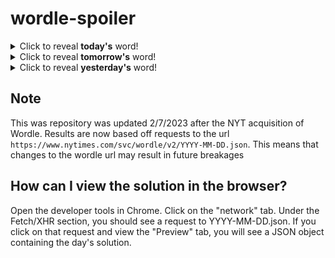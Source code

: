 # wordle-spoiler

<details>
  <summary>Click to reveal <b>today's</b> word!</summary>
  <br>
  <b> bleep </b>
</details>

<details>
  <summary>Click to reveal <b>tomorrow's</b> word!</summary>
  <br>
  <b> mossy </b>
</details>

<details>
  <summary>Click to reveal <b>yesterday's</b> word!</summary>
  <br>
  <b> straw </b>
</details>

## Note
This was repository was updated 2/7/2023 after the NYT acquisition of Wordle. Results are now based off requests to the url `https://www.nytimes.com/svc/wordle/v2/YYYY-MM-DD.json`. This means that changes to the wordle url may result in future breakages

## How can I view the solution in the browser?
Open the developer tools in Chrome. Click on the "network" tab. Under the Fetch/XHR section, you should see a request to YYYY-MM-DD.json. If you click on that request and view the "Preview" tab, you will see a JSON object containing the day's solution.